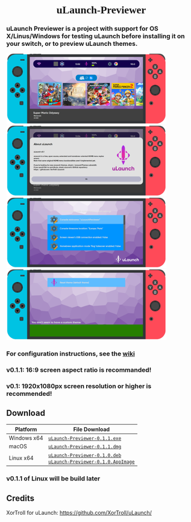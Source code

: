 <h1 align="center" style="font-family: 'Font';">uLaunch-Previewer</h1>

<h3>uLaunch Previewer is a project with support for OS X/Linus/Windows for testing uLaunch before installing it on your switch, or to preview uLaunch themes.</h3>

<img src="screenshot/s1.png" width="425"/> <img src="screenshot/s2.png" width="425"/>
<img src="screenshot/s3.png" width="425"/> <img src="screenshot/s4.png" width="425"/>

### For configuration instructions, see the [wiki](https://github.com/IcosaSwitch/uLaunch-Previewer/wiki)
<h3 style="font-type:bold">v0.1.1: 16:9 screen aspect ratio is recommanded!</h3>
<h3 style="font-type:bold">v0.1: 1920x1080px screen resolution or higher is recommended!</h3>

## Download

| Platform | File Download |
| -------- | ---- |
| Windows x64 | [`uLaunch-Previewer-0.1.1.exe`](https://github.com/IcosaSwitch/uLaunch-Previewer/releases/download/v0.1.1/uLaunch-Previewer-0.1.1.exe) |
| macOS | [`uLaunch-Previewer-0.1.1.dmg`](https://github.com/IcosaSwitch/uLaunch-Previewer/releases/download/v0.1.1/uLaunch-Previewer-0.1.1.dmg) |
| Linux x64 | [`uLaunch-Previewer-0.1.0.deb`](https://github.com/IcosaSwitch/uLaunch-Previewer/releases/download/v0.1/uLaunch-Previewer-0.1.0.deb)<br>[`uLaunch-Previewer-0.1.0.AppImage`](https://github.com/IcosaSwitch/uLaunch-Previewer/releases/download/v0.1/uLaunch-Previewer-0.1.0.AppImage) |

<h3 style="font-type:bold">v0.1.1 of Linux will be build later</h3>

## Credits

XorTroll for uLaunch: https://github.com/XorTroll/uLaunch/
